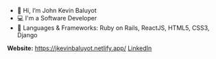 - 👋 Hi, I’m John Kevin Baluyot
- 💻 I'm a Software Developer
- 🌱 Languages & Frameworks: Ruby on Rails, ReactJS, HTML5, CSS3, Django

**Website:** https://jkevinbaluyot.netlify.app/
[LinkedIn](www.linkedin.com/in/john-kevin-baluyot-686272235)
